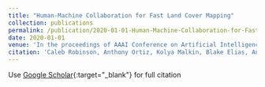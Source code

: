 ```yaml
---
title: "Human-Machine Collaboration for Fast Land Cover Mapping"
collection: publications
permalink: /publication/2020-01-01-Human-Machine-Collaboration-for-Fast-Land-Cover-Mapping
date: 2020-01-01
venue: 'In the proceedings of AAAI Conference on Artificial Intelligence (AAAI)'
citation: 'Caleb Robinson, Anthony Ortiz, Kolya Malkin, Blake Elias, Andi Peng, Dan Morris, Bistra Dilkina, Nebojsa Jojic,&quot;Human-Machine Collaboration for Fast Land Cover Mapping.&quot; In the proceedings of AAAI Conference on Artificial Intelligence (AAAI), 2020.'
---
```

Use [Google Scholar](https://scholar.google.com/scholar?q=Human+Machine+Collaboration+for+Fast+Land+Cover+Mapping){:target="_blank"} for full citation
